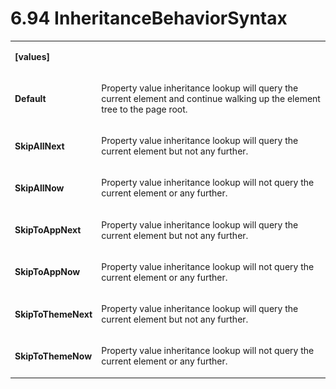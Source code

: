 <html dir="LTR" xmlns:mshelp="http://msdn.microsoft.com/mshelp" xmlns:ddue="http://ddue.schemas.microsoft.com/authoring/2003/5" xmlns:xlink="http://www.w3.org/1999/xlink" xmlns:tool="http://www.microsoft.com/tooltip"><body><input type="hidden" id="userDataCache" class="userDataStyle"><input type="hidden" id="hiddenScrollOffset"><img id="dropDownImage" style="display:none; height:0; width:0;" src="../local/drpdown.gif"><img id="dropDownHoverImage" style="display:none; height:0; width:0;" src="../local/drpdown_orange.gif"><img id="collapseImage" style="display:none; height:0; width:0;" src="../local/collapse.gif"><img id="expandImage" style="display:none; height:0; width:0;" src="../local/exp.gif"><img id="collapseAllImage" style="display:none; height:0; width:0;" src="../local/collall.gif"><img id="expandAllImage" style="display:none; height:0; width:0;" src="../local/expall.gif"><img id="copyImage" style="display:none; height:0; width:0;" src="../local/copycode.gif"><img id="copyHoverImage" style="display:none; height:0; width:0;" src="../local/copycodeHighlight.gif"><div id="header"><h1 class="heading">6.94 InheritanceBehaviorSyntax</h1></div><div id="mainSection"><div id="mainBody"><div id="allHistory" class="saveHistory" onsave="saveAll()" onload="loadAll()"></div>




<p xmlns:wsd="http://wsdev.schemas.microsoft.com/authoring/2008/2" xmlns:msxsl="urn:schemas-microsoft-com:xslt" xmlns:script="urn:script" xmlns:build="urn:build">
<div id="sectionSection0" class="section" name="collapseableSection"><content xmlns="http://ddue.schemas.microsoft.com/authoring/2003/5" xmlns:wsd="http://wsdev.schemas.microsoft.com/authoring/2008/2" xmlns:msxsl="urn:schemas-microsoft-com:xslt" xmlns:script="urn:script" xmlns:build="urn:build">
				</content></div><div id="sectionSection1" class="section" name="collapseableSection"><content xmlns="http://ddue.schemas.microsoft.com/authoring/2003/5" xmlns:wsd="http://wsdev.schemas.microsoft.com/authoring/2008/2" xmlns:msxsl="urn:schemas-microsoft-com:xslt" xmlns:script="urn:script" xmlns:build="urn:build">
					<p xmlns=""><b></b></p><table class="ProtocolAuthoredTable" xmlns=""><tr>
								<td>
									<p>
										<b>[values]</b>
									</p>
								</td>
								<td>
								</td>
							</tr><tr>
							<td>
								<p>
									<b>Default</b>
								</p>
							</td>
							<td>
								<p>Property value inheritance lookup will query the current element and continue walking up the element tree to the page root.</p>
							</td>
						</tr><tr>
							<td>
								<p>
									<b>SkipAllNext</b>
								</p>
							</td>
							<td>
								<p>Property value inheritance lookup will query the current element but not any further.</p>
							</td>
						</tr><tr>
							<td>
								<p>
									<b>SkipAllNow</b>
								</p>
							</td>
							<td>
								<p>Property value inheritance lookup will not query the current element or any further.</p>
							</td>
						</tr><tr>
							<td>
								<p>
									<b>SkipToAppNext</b>
								</p>
							</td>
							<td>
								<p>Property value inheritance lookup will query the current element but not any further.</p>
							</td>
						</tr><tr>
							<td>
								<p>
									<b>SkipToAppNow</b>
								</p>
							</td>
							<td>
								<p>Property value inheritance lookup will not query the current element or any further.</p>
							</td>
						</tr><tr>
							<td>
								<p>
									<b>SkipToThemeNext</b>
								</p>
							</td>
							<td>
								<p>Property value inheritance lookup will query the current element but not any further.</p>
							</td>
						</tr><tr>
							<td>
								<p>
									<b>SkipToThemeNow</b>
								</p>
							</td>
							<td>
								<p>Property value inheritance lookup will not query the current element or any further.</p>
							</td>
						</tr></table>
				</content></div><!--[if gte IE 5]>
			<tool:tip element="languageFilterToolTip" avoidmouse="false"/>
		<![endif]--></div><a name="feedback"></a><span></span></div></body></html>